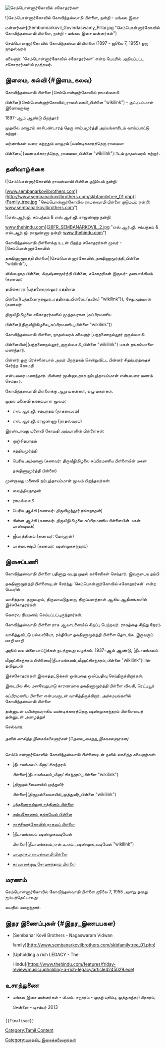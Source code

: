 ![செம்பொன்னார்கோவில் சகோதரர்கள்](Sembonnaar.jpg "செம்பொன்னார்கோவில் சகோதரர்கள்")
![செம்பொன்னார்கோவில் கோவிந்தஸ்வாமி பிள்ளை, நன்றி - மங்கல இசை
மன்னர்கள்](Sembonnarkovil_Govindaswamy_Pillai.jpg "செம்பொன்னார்கோவில் கோவிந்தஸ்வாமி பிள்ளை, நன்றி - மங்கல இசை மன்னர்கள்")
செம்பொன்னார்கோவில் கோவிந்தஸ்வாமி பிள்ளை (1897 - ஜூலை 7, 1955) ஒரு நாதஸ்வரக்
கலைஞர். 'செம்பொன்னார்கோவில் சகோதரர்கள்' என்ற பெயரில் அறியப்பட்ட சகோதரர்களில் மூத்தவர்.

## இளமை, கல்வி {#இளம_கலவ}

கோவிந்தஸ்வாமி பிள்ளை [செம்பொன்னார்கோவில் ராமஸ்வாமி
பிள்ளை](செம்பொன்னார்கோவில்_ராமஸ்வாமி_பிள்ளை "wikilink") - குட்டியம்மாள் இணையருக்கு
1897-ஆம் ஆண்டு பிறந்தார்

முதலில் மாயூரம் காசிபண்டாரத் தெரு சாம்பமூர்த்தி அய்யங்காரிடம் வாய்ப்பாட்டு கற்றார்.
வர்ணங்கள் வரை கற்றதும் மாயூரம் [வண்டிக்காரத்தெரு ராமையா
பிள்ளைய](வண்டிக்காரத்தெரு_ராமையா_பிள்ளை "wikilink")ிடம் நாதஸ்வரம் கற்றார்.

## தனிவாழ்க்கை

![செம்பொன்னார்கோவில் ராமஸ்வாமி பிள்ளை குடும்பம் நன்றி:
[www.sembanarkovilbrothers.com](http://www.sembanarkovilbrothers.com/skbfamilytree_01.php)](Family_tree.jpg "செம்பொன்னார்கோவில் ராமஸ்வாமி பிள்ளை குடும்பம் நன்றி: www.sembanarkovilbrothers.com")
![எஸ்.ஆர்.ஜி. சம்பந்தம் & எஸ்.ஆர்.ஜி. ராஜண்ணா நன்றி:
www.thehindu.com](28FR_SEMBANARKOVIL_2.jpg "எஸ்.ஆர்.ஜி. சம்பந்தம் & எஸ்.ஆர்.ஜி. ராஜண்ணா நன்றி: www.thehindu.com")
கோவிந்தஸ்வாமி பிள்ளைக்கு உடன் பிறந்த சகோதரர்கள் மூவர் - [செம்பொன்னார்கோவில்
தக்ஷிணாமூர்த்தி பிள்ளை](செம்பொன்னார்கோவில்_தக்ஷிணாமூர்த்தி_பிள்ளை "wikilink"),
விஸ்வநாத பிள்ளை, கிருஷ்ணமூர்த்தி பிள்ளை; சகோதரிகள் இருவர்- தனபாக்கியம் (கணவர்:
தவில்காரர் [பந்தணைநல்லூர் ரத்தினம்
பிள்ளை](பந்தணைநல்லூர்_ரத்தினம்_பிள்ளை_(தவில்) "wikilink")), சேதுஅம்மாள் (கணவர்:
திருவீழிமிழலை சகோதரர்களில் மூத்தவரான [சுப்பிரமணிய
பிள்ளை](திருவீழிமிழலை_சுப்பிரமணிய_பிள்ளை "wikilink"))

கோவிந்தஸ்வாமி பிள்ளை, நாதஸ்வரக் கலைஞர் [பந்தணைநல்லூர் குருஸ்வாமி
பிள்ளையின்](பந்தணைநல்லூர்_குருஸ்வாமி_பிள்ளை "wikilink") மகள் தங்கம்மாளை மணந்தார்.
பின்னர் ஒரு பிரச்சனையால் அவர் பிறந்தகம் சென்றுவிட்ட பின்னர் சிதம்பரத்தைச் சேர்ந்த கோமதி
என்பவரை மணந்தார். பின்னர் மூன்றாவதாக நம்புத்தாயம்மாள் என்பவரை மணம் செய்தார்.

கோவிந்தஸ்வாமி பிள்ளைக்கு ஆறு மகன்கள், ஏழு மகள்கள்.

முதல் மனைவி தங்கம்மாள் மூலம்:

-   எஸ்.ஆர்.ஜி. சம்பந்தம் (நாதஸ்வரம்)
-   எஸ்.ஆர்.ஜி. ராஜண்ணா (நாதஸ்வரம்)

இரண்டாவது மனைவி கோமதி அம்மாளின் பிள்ளைகள்:

-   குஞ்சிதபாதம்
-   சத்தியமூர்த்தி
-   பெரிய அம்மாளு (கணவர்: திருவீழிமிழலை சுப்பிரமணிய பிள்ளையின் மகன்
    தக்ஷிணாமூர்த்தி பிள்ளை)

மூன்றாவது மனைவி நம்புத்தாயம்மாள் மூலம் பிறந்தவர்கள்:

-   வைத்தியநாதன்
-   ராமஸ்வாமி
-   பெரிய ஆச்சி (கணவர்: திருவிழந்தூர் ரங்கநாதன்)
-   சின்ன ஆச்சி (கணவர்: திருவீழிமிழலை சுப்பிரமணிய பிள்ளையின் மகன் பாண்டியன்)
-   ஜீவரத்தினம் (கணவர்: மோஹன்)
-   பாக்யலக்ஷ்மி (கணவர்: ஷண்முகசுந்தரம்)

## இசைப்பணி

கோவிந்தஸ்வாமி பிள்ளை பதினாறு வயது முதல் கச்சேரிகள் செய்தார். இவருடைய தம்பி
தக்ஷிணாமூர்த்தி பிள்ளையுடன் சேர்ந்து \'செம்பொன்னார்கோவில் சகோதரர்கள்' என்ற பெயரில்
வாசித்தார். தருமபுரம், திருவாவடுதுறை, திருப்பனந்தாள் ஆகிய ஆதீனங்களில் இச்சகோதரர்கள்
கௌரவ நியமனம் செய்யப்பட்டிருந்தார்கள்.

கோவிந்தஸ்வாமி பிள்ளை ராக ஆலாபனையில் சிறப்பு பெற்றவர். ராகத்தை சிறிது நேரம்
வாசித்துவிட்டு பல்லவியோ, ரக்தியோ தக்ஷிணாமூர்த்தி பிள்ளை தொடங்க, இருவரும் மாறி மாறி
அதில் லய விளையாட்டுக்கள் நடத்துவது வழக்கம். 1937-ஆம் ஆண்டு, [நீடாமங்கலம்
மீனாட்சிசுந்தரம் பிள்ளைய](நீடாமங்கலம்_மீனாட்சிசுந்தரம்_பிள்ளை "wikilink")ின் தவிலுடன்
இச்சகோதரர்கள் இசைத்தட்டுக்கள் ஒன்பதை ஒலிப்பதிவு செய்திருக்கிறார்கள்.

இடையில் சில மனவேறுபாடு காரணமாக தக்ஷிணாமூர்த்தி பிள்ளை விலகி, ரெட்டியூர்
சுப்பிரமணிய பிள்ளை என்பவருடன் வாசித்திருக்கிறார். அச்சமயங்களில் கோவிந்தஸ்வாமி பிள்ளை
தன்னுடன் பயின்றவராகிய வண்டிக்காரத்தெரு ஷண்முகசுந்தரம் பிள்ளையைத் தன்னுடன் அழைத்துச்
செல்வார்.

###### தவில் வாசித்த இசைக்கலைஞர்கள் {#தவல_வசதத_இசககலஞரகள}

செம்பொன்னார்கோவில் கோவிந்தஸ்வாமி பிள்ளையுடன் தவில் வாசித்த கலைஞர்கள்:

-   [நீடாமங்கலம் மீனாட்சிசுந்தரம்
    பிள்ளை](நீடாமங்கலம்_மீனாட்சிசுந்தரம்_பிள்ளை "wikilink")
-   [திருமுல்லைவாயில் முத்துவீர்
    பிள்ளை](திருமுல்லைவாயில்_முத்துவீர்_பிள்ளை "wikilink")
-   [பந்தணைநல்லூர் ரத்தினம் பிள்ளை](பந்தணைநல்லூர்_ரத்தினம்_பிள்ளை_(தவில்) "wikilink")
-   [கும்பகோணம் தங்கவேல் பிள்ளை](கும்பகோணம்_தங்கவேல்_பிள்ளை "wikilink")
-   [நாச்சியார்கோவில் ராகவப் பிள்ளை](நாச்சியார்கோவில்_ராகவப்_பிள்ளை "wikilink")
-   [நீடாமங்கலம் ஷண்முகவடிவேல்
    பிள்ளை](நீடாமங்கலம்_என்.டி.எம்._ஷண்முக_வடிவேல் "wikilink")
-   [பாபநாசம் ராமஸ்வாமி பிள்ளை](பாபநாசம்_ராமஸ்வாமி_பிள்ளை "wikilink")
-   [காவாலக்குடி சோமசுந்தரம் பிள்ளை](காவாலக்குடி_சோமசுந்தரம்_பிள்ளை "wikilink")

## மரணம்

செம்பொன்னார்கோவில் கோவிந்தஸ்வாமி பிள்ளை ஜூலை 7, 1955 அன்று தனது ஐம்பத்தெட்டாவது
வயதில் மறைந்தார்.

## இதர இணைப்புகள் {#இதர_இணபபகள}

-   [Sembanar Kovil Brothers - Nagaswaram Vidwan
    family](http://www.sembanarkovilbrothers.com/skbfamilytree_01.php)
-   [Upholding a rich LEGACY - The
    Hindu](https://www.thehindu.com/features/friday-review/music/upholding-a-rich-legacy/article4245029.ece)

## உசாத்துணை

-   மங்கல இசை மன்னர்கள் - பி.எம். சுந்தரம் - முதற் பதிப்பு, முத்துசுந்தரி பிரசுரம்,
    சென்னை - டிசம்பர் 2013

```{=mediawiki}
{{Finalised}}
```
[Category:Tamil Content](Category:Tamil_Content "wikilink")
[Category:வாத்திய இசைக்கலைஞர்கள்](Category:வாத்திய_இசைக்கலைஞர்கள் "wikilink")
